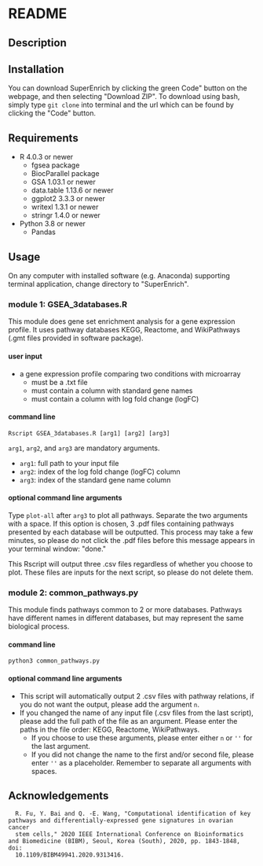 # README

## Description

## Installation
You can download SuperEnrich by clicking the green Code" button on the webpage, and then selecting "Download ZIP".
To download using bash, simply type `git clone` into terminal and the url which can be found by clicking the "Code" button.

## Requirements
* R 4.0.3 or newer
    * fgsea package
    * BiocParallel package
    * GSA 1.03.1 or newer
    * data.table 1.13.6 or newer
    * ggplot2 3.3.3 or newer
    * writexl 1.3.1 or newer
    * stringr 1.4.0 or newer
* Python 3.8 or newer
    * Pandas

## Usage
On any computer with installed software (e.g. Anaconda) supporting terminal application, change directory to "SuperEnrich".
### module 1: GSEA_3databases.R
This module does gene set enrichment analysis for a gene expression profile.
It uses pathway databases KEGG, Reactome, and WikiPathways (.gmt files provided in software package).
#### user input
* a gene expression profile comparing two conditions with microarray
    * must be a .txt file
    * must contain a column with standard gene names
    * must contain a column with log fold change (logFC)

#### command line
`Rscript GSEA_3databases.R [arg1] [arg2] [arg3]`

`arg1`, `arg2`, and `arg3` are mandatory arguments.
* `arg1`: full path to your input file
* `arg2`: index of the log fold change (logFC) column
* `arg3`: index of the standard gene name column
#### optional command line arguments
Type `plot-all` after `arg3` to plot all pathways. Separate the two arguments with a space.
If this option is chosen, 3 .pdf files containing pathways presented by each database will be outputted. This process may take a few minutes, so please do not click the .pdf files before this message appears in your terminal window: "done."

This Rscript will output three .csv files regardless of whether you choose to plot. These files are inputs for the next script, so please do not delete them.


### module 2: common_pathways.py
This module finds pathways common to 2 or more databases. Pathways have different names in different databases, but may represent the same biological process.

#### command line
`python3 common_pathways.py`

#### optional command line arguments
* This script will automatically output 2 .csv files with pathway relations, if you do not want the output, please add the argument `n`.
* If you changed the name of any input file (.csv files from the last script), please add the full path of the file as an argument. Please enter the paths in the file order: KEGG, Reactome, WikiPathways.
    * If you choose to use these arguments, please enter either `n` or `''` for the last argument.
    * If you did not change the name to the first and/or second file, please enter `''` as a placeholder.
Remember to separate all arguments with spaces.

## Acknowledgements
      R. Fu, Y. Bai and Q. -E. Wang, "Computational identification of key pathways and differentially-expressed gene signatures in ovarian cancer  
      stem cells," 2020 IEEE International Conference on Bioinformatics and Biomedicine (BIBM), Seoul, Korea (South), 2020, pp. 1843-1848, doi: 
      10.1109/BIBM49941.2020.9313416.

